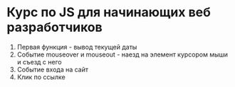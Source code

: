 # Курс по JS для начинающих веб разработчиков

<ol>
  <li>Первая функция - вывод текущей даты</li>
  <li>Событие mouseover и mouseout - наезд на элемент курсором мыши и съезд с него</li>
  <li>Событие входа на сайт</li>
  <li>Клик по ссылке</li>
</ol>